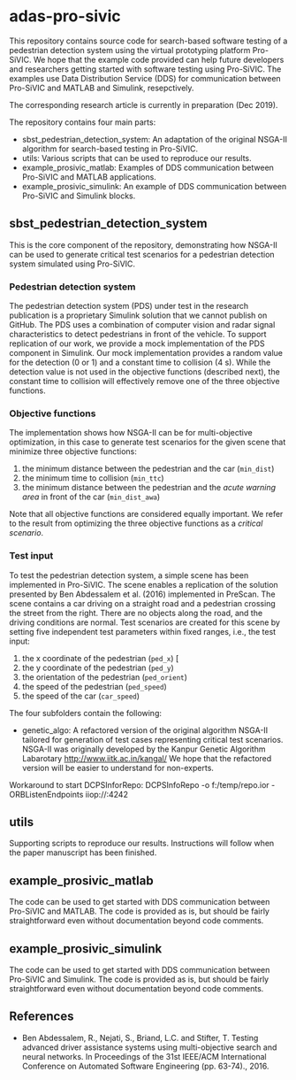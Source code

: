 # adas-pro-sivic
This repository contains source code for search-based software testing of a pedestrian detection system using the virtual prototyping platform Pro-SiVIC. We hope that the example code provided can help future developers and researchers getting started with software testing using Pro-SiVIC. The examples use Data Distribution Service (DDS) for communication between Pro-SiVIC and MATLAB and Simulink, resepctively.

The corresponding research article is currently in preparation (Dec 2019).

The repository contains four main parts:

- sbst_pedestrian_detection_system: An adaptation of the original NSGA-II algorithm for search-based testing in Pro-SiVIC.
- utils: Various scripts that can be used to reproduce our results.
- example_prosivic_matlab: Examples of DDS communication between Pro-SiVIC and MATLAB applications.
- example_prosivic_simulink: An example of DDS communication between Pro-SiVIC and Simulink blocks.

## sbst_pedestrian_detection_system
This is the core component of the repository, demonstrating how NSGA-II can be used to generate critical test scenarios for a pedestrian detection system simulated using Pro-SiVIC. 

### Pedestrian detection system
The pedestrian detection system (PDS) under test in the research publication is a proprietary Simulink solution that we cannot publish on GitHub. The PDS uses a combination of computer vision and radar signal characteristics to detect pedestrians in front of the vehicle. To support replication of our work, we provide a mock implementation of the PDS component in Simulink. Our mock implementation provides a random value for the detection (0 or 1) and a constant time to collision (4 s). While the detection value is not used in the objective functions (described next), the constant time to collision will effectively remove one of the three objective functions. 

### Objective functions
The implementation shows how NSGA-II can be for multi-objective optimization, in this case to generate test scenarios for the given scene that minimize three objective functions:
1. the minimum distance between the pedestrian and the car (`min_dist`)
1. the minimum time to collision (`min_ttc`)
1. the minimum distance between the pedestrian and the *acute warning area* in front of the car (`min_dist_awa`)

Note that all objective functions are considered equally important. We refer to the result from optimizing the three objective functions as a *critical scenario*.

### Test input
To test the pedestrian detection system, a simple scene has been implemented in Pro-SiVIC. The scene enables a replication of the solution presented by Ben Abdessalem et al. (2016) implemented in PreScan. The scene contains a car driving on a straight road and a pedestrian crossing the street from the right. There are no objects along the road, and the driving conditions are normal. Test scenarios are created for this scene by setting five independent test parameters within fixed ranges, i.e., the test input:

1. the x coordinate of the pedestrian (`ped_x`) [
1. the y coordinate of the pedestrian (`ped_y`)
1. the orientation of the pedestrian (`ped_orient`)
1. the speed of the pedestrian (`ped_speed`)
1. the speed of the car (`car_speed`)



The four subfolders contain the following:

- genetic_algo: A refactored version of the original algorithm NSGA-II tailored for generation of test cases representing critical test scenarios. NSGA-II was originally developed by the Kanpur Genetic Algorithm Labarotary http://www.iitk.ac.in/kangal/ We hope that the refactored version will be easier to understand for non-experts.

Workaround to start DCPSInforRepo: DCPSInfoRepo -o f:/temp/repo.ior -ORBListenEndpoints iiop://:4242

## utils
Supporting scripts to reproduce our results. Instructions will follow when the paper manuscript has been finished.


## example_prosivic_matlab
The code can be used to get started with DDS communication between Pro-SiVIC and MATLAB. The code is provided as is, but should be fairly straightforward even without documentation beyond code comments.

## example_prosivic_simulink
The code can be used to get started with DDS communication between Pro-SiVIC and Simulink. The code is provided as is, but should be fairly straightforward even without documentation beyond code comments.

## References
- Ben Abdessalem, R., Nejati, S., Briand, L.C. and Stifter, T. Testing advanced driver assistance systems using multi-objective search and neural networks. In Proceedings of the 31st IEEE/ACM International Conference on Automated Software Engineering (pp. 63-74)., 2016.
